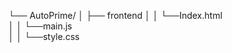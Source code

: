 └── AutoPrime/
│    ├── frontend
│    │      └──Index.html    
│    │      └──main.js   
│    │      └──style.css    
